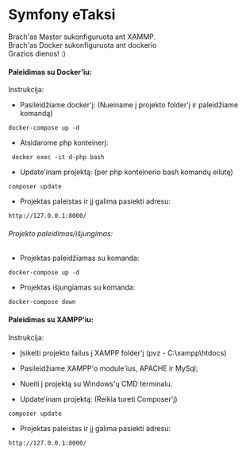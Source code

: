 Symfony eTaksi
==================================

Brach'as Master sukonfiguruota ant XAMMP. <br />
Brach'as Docker sukonfiguruota ant dockerio <br />
Grazios dienos! :)

#### Paleidimas su Docker'iu:

Instrukcija:

* Pasileidžiame docker'į: (Nueiname į projekto folder'į ir paleidžiame komandą)

``` docker-compose up -d ```

* Atsidarome php konteinerį:

``` docker exec -it d-php bash```

* Update'inam projektą: (per php konteinerio bash komandų eilutę)

``` composer update ```

* Projektas paleistas ir jį galima pasiekti adresu:

```http://127.0.0.1:8000/```

###### Projekto paleidimas/išjungimas:

* Projektas paleidžiamas su komanda:

``` docker-compose up -d ```

* Projektas išjungiamas su komanda:

``` docker-compose down  ```

#### Paleidimas su XAMPP'iu:

Instrukcija:

* Įsikelti projekto failus į XAMPP folder'į (pvz - C:\xampp\htdocs)

* Pasileidžiame XAMPP'o module'ius, APACHE ir MySql;

* Nueiti į projektą su Windows'ų CMD terminalu.

* Update'inam projektą: (Reikia tureti Composer'į)

``` composer update ```

* Projektas paleistas ir jį galima pasiekti adresu:

```http://127.0.0.1:8000/```
